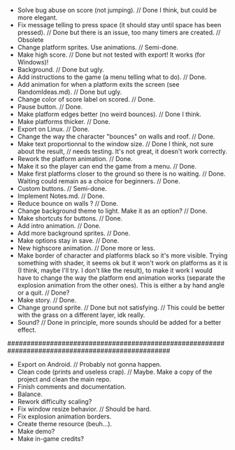 - Solve bug abuse on score (not jumping). // Done I think, but could be more elegant.
- Fix message telling to press space (it should stay until space has been pressed). // Done 
	but there is an issue,	too many timers are created. // Obsolete
- Change platform sprites. Use animations. // Semi-done.
- Make high score. // Done but not tested with export! It works (for Windows)!
- Background. // Done but ugly.
- Add instructions to the game (a menu telling what to do). // Done.
- Add animation for when a platform exits the screen (see RandomIdeas.md). // Done but ugly.
- Change color of score label on scored. // Done.
- Pause button. // Done.
- Make platform edges better (no weird bounces). // Done I think.
- Make platforms thicker. // Done.
- Export on Linux. // Done.
- Change the way the character "bounces" on walls and roof. // Done.
- Make text proportionnal to the window size. // Done I think, not sure about the result, 
											// needs testing. It's not great, it doesn't work correctly.
- Rework the platform animation. // Done.
- Make it so the player can end the game from a menu. // Done.
- Make first platforms closer to the ground so there is no waiting. // Done.
	Waiting could remain as a choice for beginners. // Done.
- Custom buttons. // Semi-done.
- Implement Notes.md. // Done.
- Reduce bounce on walls ? // Done.
- Change background theme to light. Make it as an option? // Done.
- Make shortcuts for buttons. // Done.
- Add intro animation. // Done.
- Add more background sprites. // Done.
- Make options stay in save. // Done.
- New highscore animation. // Done more or less.
- Make border of character and platforms black so it's more visible. Trying something with shader,
	it seems ok but it won't work on platforms as it is
	(I think, maybe I'll try. I don't like the result),
	to make it work I would have to change the way the platform end animation works 
	(separate the explosion animation from the other ones).
	This is either a by hand angle or a quit. // Done?
- Make story. // Done.
- Change ground sprite. // Done but not satisfying. 
						// This could be better with the grass on a different layer, idk really.
- Sound? // Done in principle, more sounds should be added for a better effect.

##################################################################################################

- Export on Android. // Probably not gonna happen.
- Clean code (prints and useless crap). // Maybe. Make a copy of the project and clean the main repo.
- Finish comments and documentation.
- Balance.
- Rework difficulty scaling?
- Fix window resize behavior. // Should be hard.
- Fix explosion animation borders.
- Create theme resource (beuh...).
- Make demo?
- Make in-game credits?
